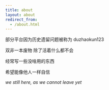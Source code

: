 ```yaml
---
title: about
layout: about
redirect_from:
  - /about.html
---
```


部分平台因为历史遗留问题被称为 duzhaokun123

双非一本废物 除了活着什么都不会 <span style="color:#00000000">明明活都活不好</span>

<!-- 双非一本上一半退学废物 ~~除了活着什么都不会~~ 明明活者都不会 -->

经常写一些没啥用的东西

希望能像他人一样自信

<!-- _we still here, as we have not left yet_ -->

_we still here, as we cannot leave yet_

<!-- _we still here, as if we have not left yet_ -->